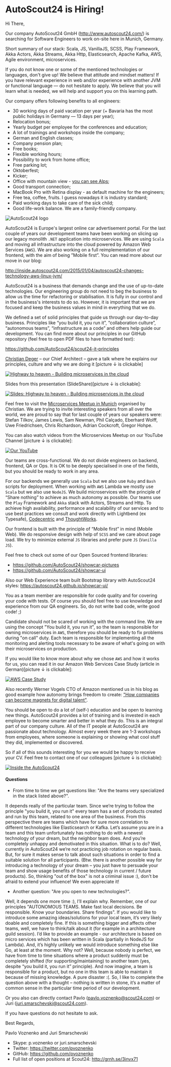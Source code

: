 # AutoScout24 is Hiring!

Hi There,

Our company AutoScout24 GmbH (http://www.autoscout24.com/) is searching for Software Engineers to work on-site here in Munich, Germany.

Short summary of our stack: Scala, JS, VanillaJS, SCSS, Play Framework, Akka Actors, Akka Streams, Akka Http, Elasticsearch,
Apache Kafka, AWS, Agile environment, microservices.

If you do not know one or some of the mentioned technologies or languages, don't give up!
We believe that attitude and mindset matters! If you have relevant experience in web and/or experience with another JVM or functional language — do not hesitate to apply. We believe that you will learn what is needed, we will help and support you on this learning path.

Our company offers following benefits to all engineers:

* 30 working days of paid vacation per year (+ Bavaria has the most public holidays in Germany — 13 days per year);
* Relocation bonus;
* Yearly budget per employee for the conferences and education;
* A lot of trainings and workshops inside the company;
* German and English classes;
* Company pension plan;
* Free books;
* Flexible working hours;
* Possibility to work from home office;
* Free parking lot;
* Oktoberfest;
* Kicker;
* Office with mountain view - [you can see Alps](https://www.google.com/search?q=alpen+ten+towers+m%C3%BCnchen&espv=2&source=lnms&tbm=isch&sa=X);
* Good transport connection;
* MacBook Pro with Retina display - as default machine for the engineers;
* Free tea, coffee, fruits. I guess nowadays it is industry standard;
* Paid working days to take care of the sick child;
* Good life-work balance. We are a family-friendly company.

![AutoScout24 logo](https://cloud.githubusercontent.com/assets/1098414/17675779/806f7614-632b-11e6-85f8-d53e4a745054.png)

AutoScout24 is Europe's largest online car advertisement portal. For the last couple of years our development teams have been working on slicing up our legacy monolith `.NET` application into microservices. We are using `Scala` and moving all infrastructure into the cloud powered by Amazon Web Services (`AWS`). We are also working on a full reimplementation of our frontend, with the aim of being ”Mobile first”. You can read more about our move in our blog:

http://inside.autoscout24.com/2015/01/04/autoscout24-changes-technology-aws-linux-jvm/

AutoScout24 is a business that demands change and the use of up-to-date technologies. Our engineering group do not need to beg the business to allow us the time for refactoring or stabilisation. It is fully in our control and in the business's interests to do so. However, it is important that we are focused and keep the business values in mind in everything that we do.

We defined a set of solid principles that guide us through our day-to-day business. Principles like “you build it, you run
it”, “collaboration culture”, “autonomous teams”, “infrastructure as a code” and others help guide our development.
You can find more about our principles in our GitHub repository (feel free to open PDF files to have formatted text):

https://github.com/AutoScout24/scout24-it-principles

[Christian Deger](https://twitter.com/cdeger) – our Chief Architect – gave a talk where he explains our principles, culture and why we are doing it [picture ↓ is clickable]

[![Highway to heaven - Building microservices in the cloud](https://cloud.githubusercontent.com/assets/1098414/17675775/7e3d8b38-632b-11e6-9d9f-4f4aa512d667.jpg)](http://www.youtube.com/watch?v=xM8CBgqCEBY)

Slides from this presentation (SlideShare)[picture ↓ is clickable]:

[![Slides: Highway to heaven - Building microservices in the cloud](https://cloud.githubusercontent.com/assets/1098414/17675771/7b76081c-632b-11e6-8b73-afc80413318f.jpg)](http://www.slideshare.net/cdeger/building-microservices-in-the-cloud-goto-nights-berlin-2016)

Feel free to visit the [Microservices Meetup in Munich](http://www.meetup.com/Microservices-Meetup-Munich/) organised by Christian. We are trying to invite interesting speakers from all over the world, we are proud to say that for last couple of years our speakers were: Stefan Tilkov, James Lewis, Sam Newman, Phil Calçado, Eberhard Wolff, Uwe Friedrichsen,
Chris Richardson, Adrian Cockcroft, Gregor Hohpe.

You can also watch videos from the Microservices Meetup on our YouTube Channel [picture ↓ is clickable]:

[![Our YouTube](https://cloud.githubusercontent.com/assets/1098414/17675781/8301b5ea-632b-11e6-9519-470a7b8c096e.png)](https://www.youtube.com/channel/UCeh0x77J4sv2E1IFMzAEiBw)

Our teams are cross-functional. We do not divide engineers on backend, frontend, QA or Ops. It is OK to be deeply specialised in one of the fields, but you should be ready to work in any area.

For our backends we generally use `Scala` but we also use `Ruby` and `Bash` scripts for deployment. When working with `AWS` Lambda we mostly use `Scala` but we also use `NodeJS`. We build microservices with the principle of “Share nothing” to achieve as much autonomy as possible. Our teams use the `Play` Framework and `Akka` stack with Actors, Streams and Http. To achieve high availability, performance and scalability of our services and to use best practices we consult and work directly with Lightbend (ex Typesafe), [Codecentric](https://www.codecentric.de/) and [ThoughtWorks](https://www.thoughtworks.com).

Our frontend is built with the principle of “Mobile first” in mind (Mobile Web). We do responsive design with help
of `SCSS` and we care about page load. We try to minimize external `JS` libraries and prefer pure `JS` (`Vanilla JS`).

Feel free to check out some of our Open Sourced frontend libraries:

- https://github.com/AutoScout24/showcar-pictures
- https://github.com/AutoScout24/showcar-ui

Also our Web Experience team built Bootstrap library with AutoScout24 styles: https://autoscout24.github.io/showcar-ui/

You as a team member are responsible for code quality and for covering your code with tests. Of course you should feel free to use knowledge and experience from our QA engineers. So, do not write bad code, write good code! ;)

Candidate should not be scared of working with the command line. We are using the concept "You build it, you run it", so the team is responsible for owning microservices in `AWS`, therefore you should be ready to fix problems during "on call" duty. Each team is responsible for implementing all the monitoring and alerting tools necessary to be aware of what's going on with their microservices on production.

If you would like to know more about why we chose `AWS` and how it works for us, you can read it in our Amazon Web Services Case Study (article in German)[picture ↓ is clickable]:

[![AWS Case Study](https://cloud.githubusercontent.com/assets/1098414/17675782/870152ea-632b-11e6-8bd6-9e78b409e341.png)](https://aws.amazon.com/de/solutions/case-studies/autoscout24/)

Also recently Werner Vogels CTO of Amazon mentioned us in his blog as good example how autonomy brings freedom to create: ["How companies can become magnets for digital talent"](http://www.allthingsdistributed.com/2017/03/digital-talent.html).

You should be open to do a lot of (self-) education and be open to learning new things. AutoScout24 provides a lot of training and is invested in each employee to become smarter and better in what they do. This is an integral part of our company culture. All of the IT people at AutoScout24 are passionate about technology. Almost every week there are 1-3 workshops from employees, where someone is explaining or showing what cool stuff they did, implemented or discovered.

So if all of this sounds interesting for you we would be happy to receive your CV. Feel free to contact one of our
colleagues [picture ↓ is clickable]:

[![Inside the AutoScout24](https://cloud.githubusercontent.com/assets/1098414/17675763/75b10ab2-632b-11e6-93e4-e36ef725fc7b.jpg)](http://inside.autoscout24.com/career/2015/08/06/wanted-next-generation-software-engineer/)

#### Questions
* From time to time we get questions like: "Are the teams very specialized in the stack listed above?".

It depends really of the particular team. Since we’re trying to follow the principle "you build it, you run it" every team has a set of products created and run by this team, related to one area of the business. From this perspective there are teams which have for sure more correlation to different technologies like Elasticsearch or Kafka.
Let’s assume you are in a team and this team unfortunately has nothing to do with a newest technology of your dream, but the neighbor team does. And you’re completely unhappy and demotivated in this situation. What is to do? Well, currently in AutoScout24 we’re not practicing job rotation on regular basis. But, for sure it makes sense to talk about such situations in order to find a suitable solution for all participants.
(Btw. there is another possible way for introducing a technology of your dream – you just have to persuade your team and show usage benefits of those technology in current / future products).
So, thinking "out of the box" is not a criminal issue :), don't be afraid to extend your influence! We even appreciate it!

* Another question: "Are you open to new technologies?".

Well, it depends one more time :), I’ll explain why.
Remember, one of our principles "AUTONOMOUS TEAMS. Make fast local decisions. Be responsible. Know your boundaries. Share findings". If you would like to introduce some amazing ideas/solutions for your local team, it’s very likely doable and completely fine. If this is something bigger and affects other teams, well, we have to think/talk about it (for example in a architecture guild session).
I’d like to provide an example - our architecture is based on micro services which has been written in Scala (partially in NodeJS for Lambda). And, it’s highly unlikely we would introduce something else like Go, at least at the moment. Why not? Well, because nobody is perfect, we have from time to time situations where a product suddenly must be completely shifted (for supporting/maintaining) to another team (yes, despite “you build it, you run it” principle). And now imagine, a team is responsible for a product, but no one in this team is able to maintain it because of missing knowledge. A pure disaster :(.
So, I like to complete the question above with a thought – nothing is written in stone, it’s a matter of common sense in the particular time period of our development.


Or you also can directly contact Pavlo (pavlo.voznenko@scout24.com) or Juri (juri.smarschevski@scout24.com).

If you have questions do not hesitate to ask.

Best Regards,

Pavlo Voznenko and Juri Smarschevski

- Skype: p.voznenko or juri.smarschevski
- Twitter: https://twitter.com/pvoznenko
- GitHub: https://github.com/pvoznenko
- Full list of open positions at Scout24: http://grnh.se/3invx71
